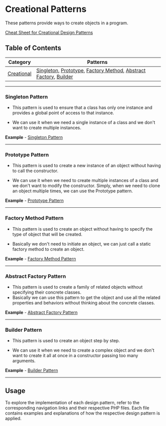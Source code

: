 # Creational Patterns

These patterns provide ways to create objects in a program.

[Cheat Sheet for Creational Design Patterns](https://refactoring.guru/design-patterns/creational-patterns)

## Table of Contents

| Category                           | Patterns                                                                                                                                                                                |
| ---------------------------------- | --------------------------------------------------------------------------------------------------------------------------------------------------------------------------------------- |
| [Creational](#creational-patterns) | [Singleton](#singleton-pattern), [Prototype](#prototype-pattern), [Factory Method](#factory-method-pattern), [Abstract Factory](#abstract-factory-pattern), [Builder](#builder-pattern) |

---

### Singleton Pattern

- This pattern is used to ensure that a class has only one instance and provides a global point of access to that instance.

- We can use it when we need a single instance of a class and we don't want to create multiple instances.

**Example** - [Singleton Pattern](Singleton.php)

---

### Prototype Pattern

- This pattern is used to create a new instance of an object without having to call the constructor.

- We can use it when we need to create multiple instances of a class and we don't want to modify the constructor. Simply, when we need to clone an object multiple times, we can use the Prototype pattern.

**Example** - [Prototype Pattern](Prototype.php)

---

### Factory Method Pattern

- This pattern is used to create an object without having to specify the type of object that will be created.

- Basically we don't need to initiate an object, we can just call a static factory method to create an object.

**Example** - [Factory Method Pattern](FactoryMethod.php)

---

### Abstract Factory Pattern

- This pattern is used to create a family of related objects without specifying their concrete classes.
- Basically we can use this pattern to get the object and use all the related properties and behaviors without thinking about the concrete classes.

**Example** - [Abstract Factory Pattern](AbstractFactory.php)

---

### Builder Pattern

- This pattern is used to create an object step by step.

- We can use it when we need to create a complex object and we don't want to create it all at once in a constructor passing too many arguments.

**Example** - [Builder Pattern](Builder.php)

---

## Usage

To explore the implementation of each design pattern, refer to the corresponding navigation links and their respective PHP files. Each file contains examples and explanations of how the respective design pattern is applied.
